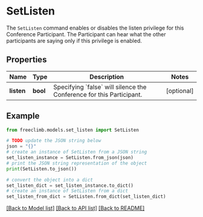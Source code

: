 # SetListen

The `SetListen` command enables or disables the listen privilege for this Conference Participant. The Participant can hear what the other participants are saying only if this privilege is enabled.

## Properties

Name | Type | Description | Notes
------------ | ------------- | ------------- | -------------
**listen** | **bool** | Specifying &#x60;false&#x60; will silence the Conference for this Participant. | [optional] 

## Example

```python
from freeclimb.models.set_listen import SetListen

# TODO update the JSON string below
json = "{}"
# create an instance of SetListen from a JSON string
set_listen_instance = SetListen.from_json(json)
# print the JSON string representation of the object
print(SetListen.to_json())

# convert the object into a dict
set_listen_dict = set_listen_instance.to_dict()
# create an instance of SetListen from a dict
set_listen_from_dict = SetListen.from_dict(set_listen_dict)
```
[[Back to Model list]](../README.md#documentation-for-models) [[Back to API list]](../README.md#documentation-for-api-endpoints) [[Back to README]](../README.md)


